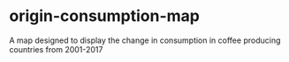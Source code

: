 # origin-consumption-map

A map designed to display the change in consumption in coffee producing countries from 2001-2017
